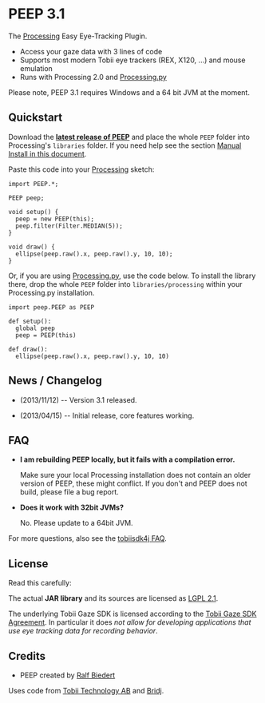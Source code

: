 

# PEEP 3.1 #

The [Processing](http://processing.org) Easy Eye-Tracking Plugin.

  * Access your gaze data with 3 lines of code
  * Supports most modern Tobii eye trackers (REX, X120, ...) and mouse emulation
  * Runs with Processing 2.0 and [Processing.py](https://github.com/jdf/processing.py)

Please note, PEEP 3.1 requires Windows and a 64 bit JVM at the moment.


## Quickstart ##

Download the __[latest release of PEEP](http://s.xr.io/peep/latest.zip)__ and place the whole `PEEP` folder into Processing's `libraries` folder. If you need help see the section [Manual Install in this document](http://wiki.processing.org/w/How_to_Install_a_Contributed_Library).


Paste this code into your  [Processing](http://processing.org) sketch:

	import PEEP.*;

	PEEP peep;

	void setup() {
	  peep = new PEEP(this);
	  peep.filter(Filter.MEDIAN(5));
	}

	void draw() {
	  ellipse(peep.raw().x, peep.raw().y, 10, 10);
	}


Or, if you are using [Processing.py](https://github.com/jdf/processing.py), use the code below. To install the library there, drop the whole `PEEP` folder into `libraries/processing` within your Processing.py installation.

	import peep.PEEP as PEEP

	def setup():
	  global peep
	  peep = PEEP(this)

	def draw():
	  ellipse(peep.raw().x, peep.raw().y, 10, 10)




## News / Changelog ##
  * (2013/11/12) -- Version 3.1 released.

  * (2013/04/15) -- Initial release, core features working.



## FAQ ##

  * __I am rebuilding PEEP locally, but it fails with a compilation error.__

    Make sure your local Processing installation does not contain an older version of PEEP, these might conflict. If you don't and PEEP does not build, please file a bug report.


  * __Does it work with 32bit JVMs?__

    No. Please update to a 64bit JVM.


For more questions, also see the [tobiisdk4j FAQ](https://github.com/ralfbiedert/tobiisdk4j).


## License ##

Read this carefully:

The actual __JAR library__ and its sources are licensed as [LGPL 2.1](http://www.gnu.org/licenses/lgpl-2.1.html).

The underlying Tobii Gaze SDK is licensed according to the [Tobii Gaze SDK Agreement](http://www.tobii.com/gaze-interaction/global/products-services/tobii-gaze-sdk/). In particular it does _not allow for developing applications that use eye tracking data for recording behavior_.



## Credits ##

  * PEEP created by [Ralf Biedert](http://xr.io)

Uses code from [Tobii Technology AB](http://tobii.com) and [Bridj](https://code.google.com/p/bridj/).

